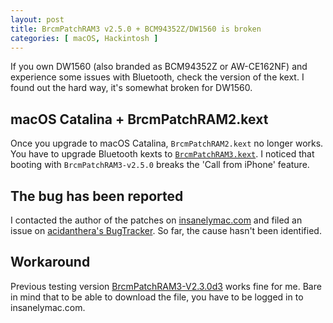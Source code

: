 ```yaml
---
layout: post
title: BrcmPatchRAM3 v2.5.0 + BCM94352Z/DW1560 is broken
categories: [ macOS, Hackintosh ]
---
```


If you own DW1560 (also branded as BCM94352Z or AW-CE162NF) and experience some issues with Bluetooth, check the version of the kext. I found out the hard way, it's somewhat broken for DW1560.

## macOS Catalina + BrcmPatchRAM2.kext

Once you upgrade to macOS Catalina, `BrcmPatchRAM2.kext` no longer works. You have to  upgrade Bluetooth kexts to [`BrcmPatchRAM3.kext`](https://github.com/acidanthera/BrcmPatchRAM). I noticed that booting with `BrcmPatchRAM3-v2.5.0` breaks the 'Call from iPhone' feature.

## The bug has been reported

I contacted the author of the patches on [insanelymac.com](https://www.insanelymac.com/forum/topic/339175-brcmpatchram2-for-1015-catalina-broadcom-bluetooth-firmware-upload/?do=findComment&comment=2696479) and filed an issue on [acidanthera's BugTracker](https://github.com/acidanthera/bugtracker/issues/563). So far, the cause hasn't been identified.

## Workaround

Previous testing version [BrcmPatchRAM3-V2.3.0d3](https://www.insanelymac.com/forum/applications/core/interface/file/attachment.php?id=335073) works fine for me. Bare in mind that to be able to download the file, you have to be logged in to insanelymac.com.
